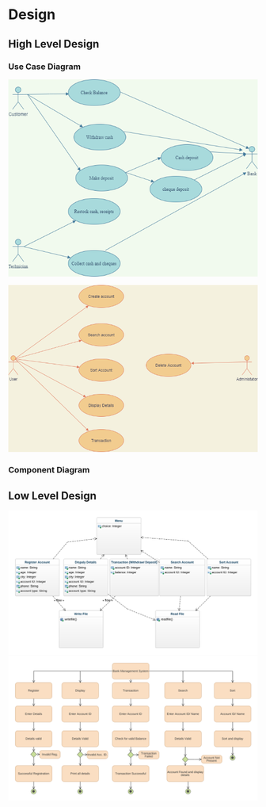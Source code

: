 # Design

## High Level Design 
### Use Case Diagram
![Use case diagram](https://github.com/256018/MiniProject_C/blob/master/2_Design/Use%20Case1.png)

![Use case diagram](https://github.com/256018/MiniProject_C/blob/master/2_Design/Use%20Case2.png)

### Component Diagram

## Low Level Design 
![Class Diagram](https://github.com/256018/MiniProject_C/blob/master/2_Design/class-diagram.png)
![Activity Diagram](https://github.com/256018/MiniProject_C/blob/master/2_Design/activity-diagram.png)
